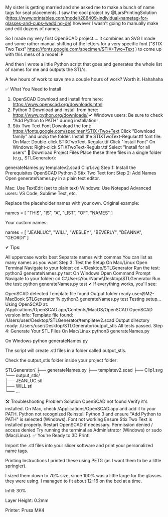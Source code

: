 My sister is getting married and she asked me to make a bunch of name tags for seat placements. I saw the cool project by @LarsPrintingSolution (https://www.printables.com/model/286409-individual-nametag-for-glasses-and-cups-wedding-de) however I wasn't going to manually make and edit dozens of names.

So I made my very first OpenSCAD project…. it combines an SVG I made and some rather manual shifting of the letters for a very specific font ("STIX Two Text" https://fonts.google.com/specimen/STIX+Two+Text ) to come up with this mess of a model :P

And then I wrote a little Python script that goes and generates the whole list of names for me and outputs the STL's.

A few hours of work to save me a couple hours of work? Worth it. Hahahaha

✅ What You Need to Install
1. OpenSCAD
Download and install from here:
https://www.openscad.org/downloads.html
2. Python 3
Download and install from here:
https://www.python.org/downloads/
✔ Windows users: Be sure to check "Add Python to PATH" during installation!
3. Stix Two Text Font
Download the font:
https://fonts.google.com/specimen/STIX+Two+Text
Click "Download family" and unzip the folder.
Install the STIXTwoText-Regular.ttf font file:
On Mac:
Double-click STIXTwoText-Regular.ttf
Click "Install Font"
On Windows:
Right-click STIXTwoText-Regular.ttf
Select "Install for all users"
📁 Download Project Files
Place these three files in a single folder (e.g., STLGenerator):

generateNames.py
templatev2.scad
Clip1.svg
Step 1: Install the Prerequisites
OpenSCAD
Python 3
Stix Two Text font
Step 2: Add Names
Open generateNames.py in a plain text editor.

Mac: Use TextEdit (set to plain text)
Windows: Use Notepad
Advanced users: VS Code, Sublime Text, etc.

Replace the placeholder names with your own.
Original example:

names = [ "THIS", "IS", "A", "LIST", "OF", "NAMES" ]

Your custom names:

names = [ "JEANLUC", "WILL", "WESLEY", "BEVERLY", "DEANNA", "GEORDI" ]

✔ Tips:

All uppercase works best
Separate names with commas
You can list as many names as you want
Step 3: Test the Setup
On Mac/Linux
Open Terminal
Navigate to your folder:
cd ~/Desktop/STLGenerator
Run the test:
python3 generateNames.py test
On Windows
Open Command Prompt
Navigate to your folder:
cd C:\Users\YourName\Desktop\STLGenerator
Run the test:
python generateNames.py test
✔ If everything works, you'll see:

OpenSCAD detected
Template file found
Output folder ready
user@M2-MacBook STLGenerator % python3 generateNames.py test
Testing setup...
Using OpenSCAD at: /Applications/OpenSCAD.app/Contents/MacOS/OpenSCAD
OpenSCAD version info:
Template file found: /Users/user/Desktop/STLGenerator/templatev2.scad
Output directory ready: /Users/user/Desktop/STLGenerator/output_stls
All tests passed.
Step 4: Generate Your STL Files
On Mac/Linux
python3 generateNames.py

On Windows
python generateNames.py

The script will create .stl files in a folder called output_stls.

Check the output_stls folder inside your project folder:

STLGenerator/
├── generateNames.py
├── templatev2.scad
├── Clip1.svg
└── output_stls/    
    ├── JEANLUC.stl    
         ├── WILL.stl    
         └── ...

 

🛠 Troubleshooting
Problem	Solution
OpenSCAD not found	Verify it's installed. On Mac, check /Applications/OpenSCAD.app and add it to your PATH.
Python not recognized	Reinstall Python 3 and ensure "Add Python to PATH" is selected (Windows).
Font not working	Ensure Stix Two Text is installed properly. Restart OpenSCAD if necessary.
Permission denied / access denied	Try running the terminal as Administrator (Windows) or sudo (Mac/Linux).
✅ You're Ready to 3D Print!

Import the .stl files into your slicer software and print your personalized name tags.

Printing Instructions
I printed these using PETG (as I want them to be a little springier).

I sized them down to 70% size, since 100% was a little large for the glasses they were using. I managed to fit about 12-16 on the bed at a time.

Infill: 30%

Layer Height: 0.2mm

Printer: Prusa MK4

